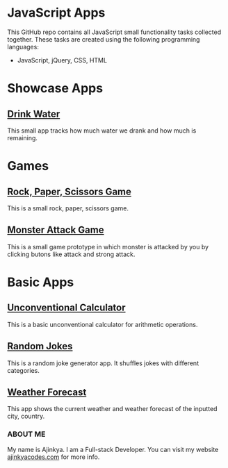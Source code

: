 # JavaScript Apps

This GitHub repo contains all JavaScript small functionality tasks collected together. These tasks are created using the following programming languages:
- JavaScript, jQuery, CSS, HTML

# Showcase Apps

## [Drink Water](https://ajinkyacodes.github.io/javascript-apps/drink-water)
This small app tracks how much water we drank and how much is remaining.

# Games

## [Rock, Paper, Scissors Game](https://ajinkyacodes.github.io/javascript-apps/rock-paper-scissors-game)
This is a small rock, paper, scissors game.

## [Monster Attack Game](https://ajinkyacodes.github.io/javascript-apps/monster-attack-game)
This is a small game prototype in which monster is attacked by you by clicking butons like attack and strong attack.

# Basic Apps

## [Unconventional Calculator](https://ajinkyacodes.github.io/javascript-apps/unconventional-calculator)
This is a basic unconventional calculator for arithmetic operations.

## [Random Jokes](https://ajinkyacodes.github.io/javascript-apps/random-jokes/)
This is a random joke generator app. It shuffles jokes with different categories.

## [Weather Forecast](https://ajinkyacodes.github.io/javascript-apps/weather-forecast)
This app shows the current weather and weather forecast of the inputted city, country.


### ABOUT ME
My name is Ajinkya. I am a Full-stack Developer. You can visit my website [ajinkyacodes.com](https://ajinkyacodes.com) for more info.

